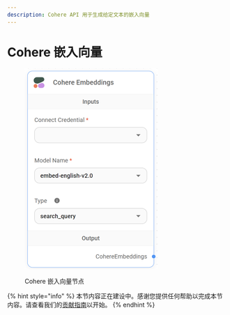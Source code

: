 ```yaml
---
description: Cohere API 用于生成给定文本的嵌入向量
---
```


# Cohere 嵌入向量

<figure><img src="../../../.gitbook/assets/image (5) (1) (1) (1) (1) (1) (1) (1).png" alt="" width="306"><figcaption><p>Cohere 嵌入向量节点</p></figcaption></figure>

{% hint style="info" %}
本节内容正在建设中。感谢您提供任何帮助以完成本节内容。请查看我们的[贡献指南](../../../contributing/)以开始。
{% endhint %}
